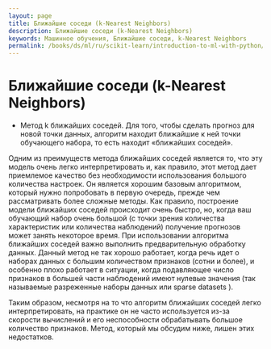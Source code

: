 ```yaml
---
layout: page
title: Ближайшие соседи (k-Nearest Neighbors)
description: Ближайшие соседи (k-Nearest Neighbors)
keywords: Машинное обучения, Ближайшие соседи, k-Nearest Neighbors
permalink: /books/ds/ml/ru/scikit-learn/introduction-to-ml-with-python/supervised-learning/k-nearest-neighbors/
---
```


# Ближайшие соседи (k-Nearest Neighbors)

- Метод k ближайших соседей. Для того, чтобы сделать
  прогноз для новой точки данных, алгоритм находит ближайшие к ней
  точки обучающего набора, то есть находит «ближайших соседей».

Одним из преимуществ метода ближайших соседей является то, что эту модель очень легко интерпретировать и, как правило, этот метод дает приемлемое качество без необходимости использования большого количества настроек. Он является хорошим базовым алгоритмом, который нужно попробовать в первую очередь, прежде чем рассматривать более сложные методы. Как правило, построение модели ближайших соседей происходит очень быстро, но, когда ваш обучающий набор очень большой (с точки зрения количества характеристик или количества наблюдений) получение прогнозов может занять некоторое время. При использовании алгоритма ближайших соседей важно выполнить предварительную обработку данных. Данный метод не так хорошо работает, когда речь идет о наборах данных с большим количеством признаков (сотни и более), и особенно плохо работает в ситуации, когда подавляющее число признаков в большей части наблюдений имеют нулевые значения (так называемые
разреженные наборы данных или sparse datasets ).

Таким образом, несмотря на то что алгоритм ближайших соседей легко интерпретировать, на практике он не часто используется из-за скорости вычислений и его неспособности обрабатывать большое количество признаков. Метод, который мы обсудим ниже, лишен этих недостатков.
